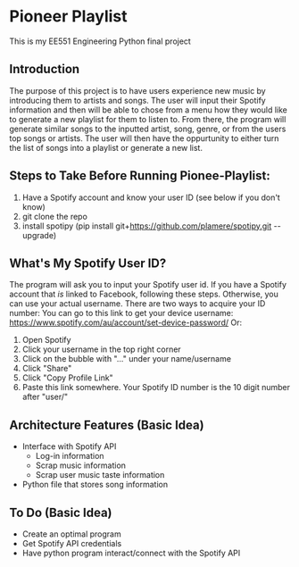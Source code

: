 # Pioneer Playlist
This is my EE551 Engineering Python final project

## Introduction
The purpose of this project is to have users experience new music by introducing them to artists and songs. The user will input their Spotify information and then will be able to chose from a menu how they would like to generate a new playlist for them to listen to. From there, the program will generate similar songs to the inputted artist, song, genre, or from the users top songs or artists. The user will then have the oppurtunity to either turn the list of songs into a playlist or generate a new list.

## Steps to Take Before Running Pionee-Playlist:
1. Have a Spotify account and know your user ID (see below if you don't know)
2. git clone the repo
3. install spotipy (pip install git+https://github.com/plamere/spotipy.git --upgrade)

## What's My Spotify User ID?
The program will ask you to input your Spotify user id. If you have a Spotify account that *is* linked to Facebook, following these steps. Otherwise, you can use your actual username. There are two ways to acquire your ID number:
 You can go to this link to get your device username: https://www.spotify.com/au/account/set-device-password/
 Or:
  1. Open Spotify
  2. Click your username in the top right corner
  3. Click on the bubble with "..." under your name/username
  4. Click "Share"
  5. Click "Copy Profile Link"
  6. Paste this link somewhere. Your Spotify ID number is the 10 digit number after "user/"

## Architecture Features (Basic Idea)
  * Interface with Spotify API
      * Log-in information
      * Scrap music information
      * Scrap user music taste information
  * Python file that stores song information

## To Do (Basic Idea)
  * Create an optimal program
  * Get Spotify API credentials 
  * Have python program interact/connect with the Spotify API
